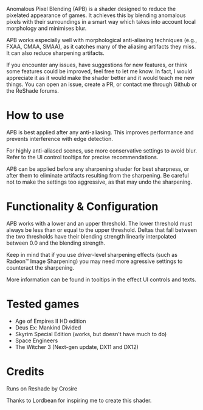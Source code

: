 Anomalous Pixel Blending (APB) is a shader designed to reduce the pixelated appearance of games. It achieves this by blending anomalous pixels with their surroundings in a smart way which takes into account local morphology and minimises blur.

APB works especially well with morphological anti-aliasing techniques (e.g., FXAA, CMAA, SMAA), as it catches many of the aliasing artifacts they miss. It can also reduce sharpening artifacts.

If you encounter any issues, have suggestions for new features, or think some features could be improved, feel free to let me know. In fact, I would appreciate it as it would make the shader better and it would teach me new things. You can open an issue, create a PR, or contact me through Github or the ReShade forums.

# How to use

APB is best applied after any anti-aliasing. This improves performance and prevents interference with edge detection.

For highly anti-aliased scenes, use more conservative settings to avoid blur. Refer to the UI control tooltips for precise recommendations.

APB can be applied before any sharpening shader for best sharpness, or after them to eliminate artifacts resulting from the sharpening. Be careful not to make the settings too aggressive, as that may undo the sharpening.

# Functionality & Configuration

APB works with a lower and an upper threshold. The lower threshold must always be less than or equal to the upper threshold. Deltas that fall between the two thresholds have their blending strength linearly interpolated between 0.0 and the blending strength.

Keep in mind that if you use driver-level sharpening effects (such as Radeon™ Image Sharpening) you may need more agressive settings to counteract the sharpening.

More information can be found in tooltips in the effect UI controls and texts.

# Tested games

- Age of Empires II HD edition
- Deus Ex: Mankind Divided
- Skyrim Special Edition (works, but doesn't have much to do)
- Space Engineers
- The Witcher 3 (Next-gen update, DX11 and DX12)

# Credits

Runs on Reshade by Crosire

Thanks to Lordbean for inspiring me to create this shader.
